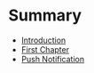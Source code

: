 # Summary

* [Introduction](README.md)
* [First Chapter](chapter1.md)
* [Push Notification](push_notification.md)

